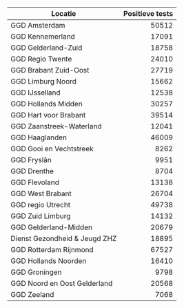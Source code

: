 | Locatie | Positieve tests |
|---------|----------------:|
| GGD Amsterdam                            | 50512 |
| GGD Kennemerland                         | 17091 |
| GGD Gelderland-Zuid                      | 18758 |
| GGD Regio Twente                         | 24010 |
| GGD Brabant Zuid-Oost                    | 27719 |
| GGD Limburg Noord                        | 15662 |
| GGD IJsselland                           | 12538 |
| GGD Hollands Midden                      | 30257 |
| GGD Hart voor Brabant                    | 39514 |
| GGD Zaanstreek-Waterland                 | 12041 |
| GGD Haaglanden                           | 46009 |
| GGD Gooi en Vechtstreek                  |  8262 |
| GGD Fryslân                              |  9951 |
| GGD Drenthe                              |  8704 |
| GGD Flevoland                            | 13138 |
| GGD West Brabant                         | 26704 |
| GGD regio Utrecht                        | 49738 |
| GGD Zuid Limburg                         | 14132 |
| GGD Gelderland-Midden                    | 20679 |
| Dienst Gezondheid & Jeugd ZHZ            | 18895 |
| GGD Rotterdam Rijnmond                   | 67527 |
| GGD Hollands Noorden                     | 16410 |
| GGD Groningen                            |  9798 |
| GGD Noord en Oost Gelderland             | 20568 |
| GGD Zeeland                              |  7068 |
